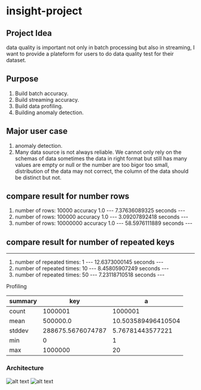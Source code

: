 # insight-project

## Project Idea

data quality is important not only in batch processing but also in streaming, I want to provide a plateform for users to do data quality test for their dataset.

## Purpose
1. Build batch accuracy.
2. Build streaming accuracy.
3. Build data profiling.
4. Building anomaly detection.

## Major user case

1. anomaly detection.
2. Many data source is not always reliable. We cannot only rely on the schemas of data sometimes the data in right format but still has many values are empty or null or the number are too bigor too small, distribution of the data may not correct, the column of the data should be distinct but not.

## compare result for number rows
1. number of rows: 10000
accuracy  1.0
--- 7.37636089325 seconds ---
2. number of rows: 100000
accuracy  1.0
--- 3.09207892418 seconds ---
3. number of rows: 10000000
accuracy  1.0
--- 58.5976111889 seconds ---

## compare result for number of repeated keys
------------------------------------------------------------------------------------------------------
1. number of repeated times: 1
 --- 12.6373000145 seconds ---
2. number of repeated times: 10
--- 8.45805907249 seconds ---
3. number of repeated times: 50
--- 7.23118710518 seconds ---

Profiling

|summary|              key|                 a|
|-------|-----------------|------------------|
|  count|          1000001|           1000001|
|   mean|         500000.0|10.503589496410504|
| stddev|288675.5676074787|  5.76781443577221|
|    min|                0|                 1|
|    max|          1000000|                20|


### Architecture
 ![alt text](https://github.com/shawntsai/insight-project/blob/master/Data%20Quality%20Diagram.png)
 ![alt text](https://github.com/shawntsai/insight-project/blob/master/join.png)

